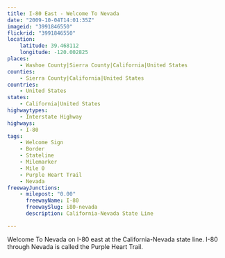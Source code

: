 ```yaml
---
title: I-80 East - Welcome To Nevada
date: "2009-10-04T14:01:35Z"
imageid: "3991846550"
flickrid: "3991846550"
location:
    latitude: 39.468112
    longitude: -120.002825
places:
    - Washoe County|Sierra County|California|United States
counties:
    - Sierra County|California|United States
countries:
    - United States
states:
    - California|United States
highwaytypes:
    - Interstate Highway
highways:
    - I-80
tags:
    - Welcome Sign
    - Border
    - Stateline
    - Milemarker
    - Mile 0
    - Purple Heart Trail
    - Nevada
freewayJunctions:
    - milepost: "0.00"
      freewayName: I-80
      freewaySlug: i80-nevada
      description: California-Nevada State Line

---
```

Welcome To Nevada on I-80 east at the California-Nevada state line. I-80 through Nevada is called the Purple Heart Trail.